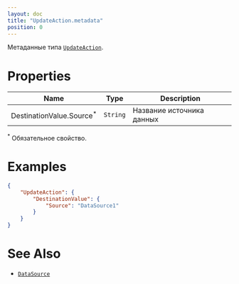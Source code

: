 ```yaml
---
layout: doc
title: "UpdateAction.metadata"
position: 0
---
```


Метаданные типа [`UpdateAction`](../).

# Properties

|Name|Type|Description|
|----|----|-----------|
|DestinationValue.Source<sup>*</sup>|`String`|Название источника данных|

<sup>*</sup> Обязательное свойство.

# Examples

```json
{
	"UpdateAction": {
		"DestinationValue": {
			"Source": "DataSource1"
		}
	}
}
```

# See Also

* [`DataSource`](../../DataSources/)